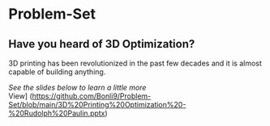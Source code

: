 # Problem-Set
## **Have you heard of 3D Optimization?** <br>
3D printing has been revolutionized in the past few decades and it is almost capable of building anything.


*See the slides below to learn a little more* <br> View] (https://github.com/Bonli9/Problem-Set/blob/main/3D%20Printing%20Optimization%20-%20Rudolph%20Paulin.pptx)
